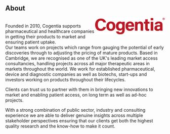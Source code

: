 ## About
<img src="/profile/Cogentia-logo-RED-4-XLARGE-1200x288px.jpg" width="220" align="right" />
<br/>
Founded in 2010, Cogentia supports pharmaceutical and healthcare companies in getting their products to market and ensuring patient uptake.
<br/>
Our teams work on projects which range from gauging the potential of early discoveries through to adjusting the pricing of mature products. Based in Cambridge, we are recognised as one of the UK's leading market access consultancies, handling projects across all major therapeutic areas in markets throughout the world. We work for established pharmaceutical, device and diagnostic companies as well as biotechs, start-ups and investors working on products throughout their lifecycles.

Clients can trust us to partner with them in bringing new innovations to market and enabling patient access, on long term as well as ad-hoc projects.

With a strong combination of public sector, industry and consulting experience we are able to deliver genuine insights across multiple stakeholder perspectives ensuring that our clients get both the highest quality research and the know-how to make it count.
